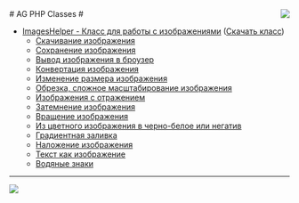 <img src='https://lh4.googleusercontent.com/-SrV72Q-aqxU/Tj_IYj2egwI/AAAAAAAALJU/rQbzcUv6PXw/Apps-help-browser-icon.png' align='right' />
# AG PHP Classes #

  * [ImagesHelper - Класс для работы с изображениями](ImagesHelper.md) ([Скачать класс](http://code.google.com/p/ag-php-classes/downloads/list))
    * [Скачивание изображения](https://github.com/biggora/ag-php-classes/blob/wiki/ImagesHelperDownload.md)
    * [Сохранение изображения](https://github.com/biggora/ag-php-classes/blob/wiki/ImagesHelperSave.md)
    * [Вывод изображения в броузер](https://github.com/biggora/ag-php-classes/blob/wiki/ImagesHelperShow.md)
    * [Конвертация изображения](https://github.com/biggora/ag-php-classes/blob/wiki/ImagesHelperConvert.md)
    * [Изменение размера изображения](https://github.com/biggora/ag-php-classes/blob/wiki/ImagesHelperResize.md)
    * [Обрезка, сложное масштабирование изображения](https://github.com/biggora/ag-php-classes/blob/wiki/ImagesHelperCrop.md)
    * [Изображения с отражением](https://github.com/biggora/ag-php-classes/blob/wiki/ImagesHelperReflection.md)
    * [Затемнение изображения](https://github.com/biggora/ag-php-classes/blob/wiki/ImagesHelperFade.md)
    * [Вращение изображения](https://github.com/biggora/ag-php-classes/blob/wiki/ImagesHelperRotate.md)
    * [Из цветного изображения в черно-белое или негатив](https://github.com/biggora/ag-php-classes/blob/wiki/ImagesHelperGrayscale.md)
    * [Градиентная заливка](https://github.com/biggora/ag-php-classes/blob/wiki/ImagesHelperGradient.md)
    * [Наложение изображения](https://github.com/biggora/ag-php-classes/blob/wiki/ImagesHelperOverlay.md)
    * [Текст как изображение](https://github.com/biggora/ag-php-classes/blob/wiki/ImagesHelperText.md)
    * [Водяные знаки](https://github.com/biggora/ag-php-classes/blob/wiki/ImagesHelperWatermark.md)

---

<span>
<a href='http://www.gordejev.lv/'><img src='http://www.gordejev.lv/templates/gordejev/images/gora_88x31.png' /></a>
<br />
</span>
